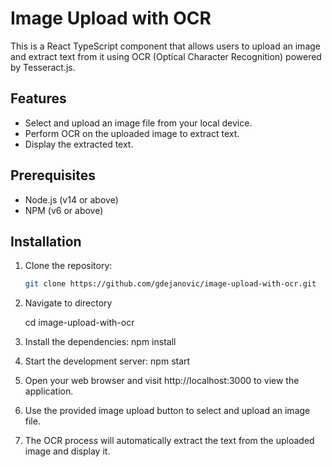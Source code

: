 # Image Upload with OCR

This is a React TypeScript component that allows users to upload an image and extract text from it using OCR (Optical Character Recognition) powered by Tesseract.js.

## Features

- Select and upload an image file from your local device.
- Perform OCR on the uploaded image to extract text.
- Display the extracted text.

## Prerequisites

- Node.js (v14 or above)
- NPM (v6 or above)

## Installation

1. Clone the repository:

   ```bash
   git clone https://github.com/gdejanovic/image-upload-with-ocr.git

2. Navigate to directory

    cd image-upload-with-ocr

3. Install the dependencies:
    npm install

4. Start the development server:
    npm start

5. Open your web browser and visit http://localhost:3000 to view the application.

6. Use the provided image upload button to select and upload an image file.

7. The OCR process will automatically extract the text from the uploaded image and display it.
